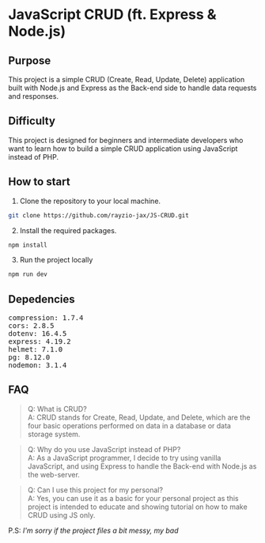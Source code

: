 # JavaScript CRUD (ft. Express & Node.js)

## Purpose

This project is a simple CRUD (Create, Read, Update, Delete) application built with Node.js and Express as the Back-end side to handle data requests and responses.

## Difficulty

This project is designed for beginners and intermediate developers who want to learn how to build a simple CRUD application using JavaScript instead of PHP.

## How to start

1. Clone the repository to your local machine.

```bash
git clone https://github.com/rayzio-jax/JS-CRUD.git
```

2. Install the required packages.

```bash
npm install
```

3. Run the project locally

```bash
npm run dev
```

## Depedencies

<pre>
compression: 1.7.4
cors: 2.8.5
dotenv: 16.4.5
express: 4.19.2
helmet: 7.1.0
pg: 8.12.0
nodemon: 3.1.4
</pre>

## FAQ
>
>Q: What is CRUD? </br>
A: CRUD stands for Create, Read, Update, and Delete, which are the four basic operations performed on data in a database or data storage system.

>Q: Why do you use JavaScript instead of PHP? </br>
A: As a JavaScript programmer, I decide to try using vanilla JavaScript, and using Express to handle the Back-end with Node.js as the web-server.

>Q: Can I use this project for my personal? </br>
A: Yes, you can use it as a basic for your personal project as this project is intended to educate and showing tutorial on how to make CRUD using JS only.

P.S: *I'm sorry if the project files a bit messy, my bad*
